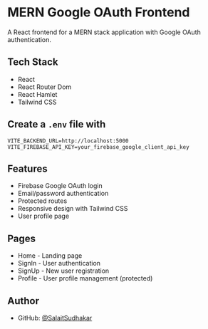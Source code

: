 # MERN Google OAuth Frontend

A React frontend for a MERN stack application with Google OAuth authentication.

## Tech Stack

- React
- React Router Dom
- React Hamlet
- Tailwind CSS

## Create a `.env` file with

```
VITE_BACKEND_URL=http://localhost:5000
VITE_FIREBASE_API_KEY=your_firebase_google_client_api_key
```

## Features

- Firebase Google OAuth login
- Email/password authentication
- Protected routes
- Responsive design with Tailwind CSS
- User profile page

## Pages

- Home - Landing page
- SignIn - User authentication
- SignUp - New user registration
- Profile - User profile management (protected)

## Author

- GitHub: [@SalaitSudhakar](https://github.com/SalaitSudhakar)
